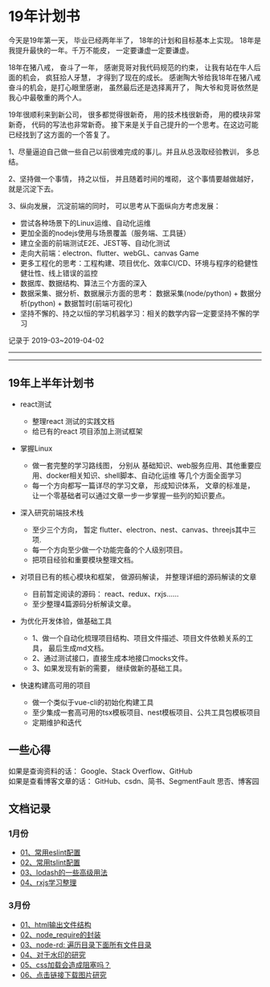 # 19年计划书

今天是19年第一天， 毕业已经两年半了， 18年的计划和目标基本上实现。 18年是我提升最快的一年。千万不能皮， 一定要谦虚一定要谦虚。

18年在猪八戒， 奋斗了一年， 感谢竞哥对我代码规范的约束， 让我有站在牛人后面的机会， 疯狂拾人牙慧， 才得到了现在的成长。 
感谢陶大爷给我18年在猪八戒奋斗的机会，是打心眼里感谢， 虽然最后还是选择离开了， 陶大爷和竞哥依然是我心中最敬重的两个人。                      

19年很顺利来到新公司， 很多都觉得很新奇， 用的技术栈很新奇， 用的模块非常新奇， 代码的写法也非常新奇。 
接下来是关于自己提升的一个思考。在这边可能已经找到了这方面的一个答复了。

1、尽量逼迫自己做一些自己以前很难完成的事儿。并且从总汲取经验教训， 多总结。                         

2、坚持做一个事情， 持之以恒， 并且随着时间的堆砌， 这个事情要越做越好， 就是沉淀下去。                      

3、纵向发展， 沉淀前端的同时， 可以思考从下面纵向方考虑发展：
                         
- 尝试各种场景下的Linux运维、自动化运维                       
- 更加全面的nodejs使用与场景覆盖（服务端、工具链）                        
- 建立全面的前端测试E2E、JEST等、自动化测试                         
- 走向大前端：electron、flutter、webGL、canvas Game
- 更多工程化的思考：工程构建、项目优化、效率CI/CD、环境与程序的稳健性健壮性、线上错误的监控
- 数据库、数据结构、算法三个方面的深入
- 数据采集、据分析、数据展示方面的思考： 数据采集(node/python) + 数据分析(python) + 数据暂时(前端可视化)
- 坚持不懈的、持之以恒的学习机器学习：相关的数学内容一定要坚持不懈的学习

记录于 2019-03~2019-04-02


---------------------------





---------------------------
## 19年上半年计划书
- react测试
    - 整理react 测试的实践文档
    - 给已有的react 项目添加上测试框架

- 掌握Linux
    - 做一套完整的学习路线图， 分别从 基础知识、web服务应用、其他重要应用、docker相关知识、shell脚本、自动化运维 等几个方面全面学习
    - 每一个方向都写一篇详尽的学习文章， 形成知识体系， 文章的标准是， 让一个零基础者可以通过文章一步一步掌握一些列的知识要点。

- 深入研究前端技术栈
    - 至少三个方向， 暂定 flutter、electron、nest、canvas、threejs其中三项.
    - 每一个方向至少做一个功能完备的个人级别项目。
    - 把项目经验和重要模块整理文档。
    
- 对项目已有的核心模块和框架， 做源码解读， 并整理详细的源码解读的文章
    - 目前暂定阅读的源码： react、redux、rxjs......
    - 至少整理4篇源码分析解读文章。
    
- 为优化开发体验，做基础工具
    - 1、做一个自动化梳理项目结构、项目文件描述、项目文件依赖关系的工具， 最后生成md文档。
    - 2、通过测试接口，直接生成本地接口mocks文件。
    - 3、如果发现有新的需要， 继续做新的基础工具。
    
- 快速构建高可用的项目
    - 做一个类似于vue-cli的初始化构建工具
    - 至少集成一套高可用的tsx模板项目、nest模板项目、公共工具包模板项目
    - 定期维护和迭代
    
    
    
## 一些心得
如果是查询资料的话： Google、Stack Overflow、GitHub                         
如果是查看博客文章的话： GitHub、csdn、简书、SegmentFault 思否、博客园


## 文档记录

### 1月份
- [01、常用eslint配置](./01月/01、常用eslint配置)
- [02、常用tslint配置](./01月/02、常用tslint配置)
- [03、lodash的一些高级用法](./01月/03、lodash的一些高级用法)
- [04、rxjs学习整理](./01月/04、rxjs学习整理)


### 3月份
- [01、html输出文件结构](./03月/01、html输出文件结构)
- [02、node_require的封装](./03月/02、node_require的封装)
- [03、node-rd: 遍历目录下面所有文件目录](./03月/03、node-rd)
- [04、对于水印的研究](./03月/04、水印)
- [05、css加载会造成阻塞吗？](./03月/05、css%20加载会造成阻塞吗？/index.md)
- [06、点击链接下载图片研究](./03月/06、点击链接下载的研究)
